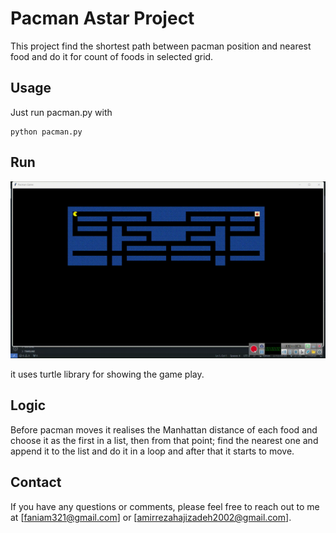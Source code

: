 # Pacman Astar Project

This project find the shortest path between pacman position and nearest food and do it for count of foods in selected grid.

## Usage

Just run pacman.py with

```
python pacman.py
```

## Run

![game_play](pacman.gif)

<p>it uses turtle library for showing the game play.</p>

## Logic

<p>Before pacman moves it realises the Manhattan distance of each food and choose it as the first in a list, then from that point; find the nearest one and append it to the list and do it in a loop and after that it starts to move.</p>

## Contact

If you have any questions or comments, please feel free to reach out to me at [faniam321@gmail.com] or [amirrezahajizadeh2002@gmail.com].
